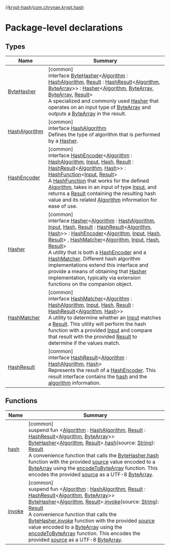 //[krypt-hash](../../index.md)/[com.chrynan.krypt.hash](index.md)

# Package-level declarations

## Types

| Name | Summary |
|---|---|
| [ByteHasher](-byte-hasher/index.md) | [common]<br>interface [ByteHasher](-byte-hasher/index.md)&lt;[Algorithm](-byte-hasher/index.md) : [HashAlgorithm](-hash-algorithm/index.md), [Result](-byte-hasher/index.md) : [HashResult](-hash-result/index.md)&lt;[Algorithm](-byte-hasher/index.md), [ByteArray](https://kotlinlang.org/api/latest/jvm/stdlib/kotlin/-byte-array/index.html)&gt;&gt; : [Hasher](-hasher/index.md)&lt;[Algorithm](-byte-hasher/index.md), [ByteArray](https://kotlinlang.org/api/latest/jvm/stdlib/kotlin/-byte-array/index.html), [ByteArray](https://kotlinlang.org/api/latest/jvm/stdlib/kotlin/-byte-array/index.html), [Result](-byte-hasher/index.md)&gt; <br>A specialized and commonly used [Hasher](-hasher/index.md) that operates on an input type of [ByteArray](https://kotlinlang.org/api/latest/jvm/stdlib/kotlin/-byte-array/index.html) and outputs a [ByteArray](https://kotlinlang.org/api/latest/jvm/stdlib/kotlin/-byte-array/index.html) in the result. |
| [HashAlgorithm](-hash-algorithm/index.md) | [common]<br>interface [HashAlgorithm](-hash-algorithm/index.md)<br>Defines the type of algorithm that is performed by a [Hasher](-hasher/index.md). |
| [HashEncoder](-hash-encoder/index.md) | [common]<br>interface [HashEncoder](-hash-encoder/index.md)&lt;[Algorithm](-hash-encoder/index.md) : [HashAlgorithm](-hash-algorithm/index.md), [Input](-hash-encoder/index.md), [Hash](-hash-encoder/index.md), [Result](-hash-encoder/index.md) : [HashResult](-hash-result/index.md)&lt;[Algorithm](-hash-encoder/index.md), [Hash](-hash-encoder/index.md)&gt;&gt; : [HashFunction](../../../krypt-core/krypt-core/com.chrynan.krypt.core/-hash-function/index.md)&lt;[Input](-hash-encoder/index.md), [Result](-hash-encoder/index.md)&gt; <br>A [HashFunction](../../../krypt-core/krypt-core/com.chrynan.krypt.core/-hash-function/index.md) that works for the defined [Algorithm](-hash-encoder/index.md), takes in an input of type [Input](-hash-encoder/index.md), and returns a [Result](-hash-encoder/index.md) containing the resulting hash value and its related [Algorithm](-hash-encoder/index.md) information for ease of use. |
| [Hasher](-hasher/index.md) | [common]<br>interface [Hasher](-hasher/index.md)&lt;[Algorithm](-hasher/index.md) : [HashAlgorithm](-hash-algorithm/index.md), [Input](-hasher/index.md), [Hash](-hasher/index.md), [Result](-hasher/index.md) : [HashResult](-hash-result/index.md)&lt;[Algorithm](-hasher/index.md), [Hash](-hasher/index.md)&gt;&gt; : [HashEncoder](-hash-encoder/index.md)&lt;[Algorithm](-hasher/index.md), [Input](-hasher/index.md), [Hash](-hasher/index.md), [Result](-hasher/index.md)&gt; , [HashMatcher](-hash-matcher/index.md)&lt;[Algorithm](-hasher/index.md), [Input](-hasher/index.md), [Hash](-hasher/index.md), [Result](-hasher/index.md)&gt; <br>A utility that is both a [HashEncoder](-hash-encoder/index.md) and a [HashMatcher](-hash-matcher/index.md). Different hash algorithm implementations extend this interface and provide a means of obtaining that [Hasher](-hasher/index.md) implementation, typically via extension functions on the companion object. |
| [HashMatcher](-hash-matcher/index.md) | [common]<br>interface [HashMatcher](-hash-matcher/index.md)&lt;[Algorithm](-hash-matcher/index.md) : [HashAlgorithm](-hash-algorithm/index.md), [Input](-hash-matcher/index.md), [Hash](-hash-matcher/index.md), [Result](-hash-matcher/index.md) : [HashResult](-hash-result/index.md)&lt;[Algorithm](-hash-matcher/index.md), [Hash](-hash-matcher/index.md)&gt;&gt;<br>A utility to determine whether an [Input](-hash-matcher/index.md) matches a [Result](-hash-matcher/index.md). This utility will perform the hash function with a provided [Input](-hash-matcher/index.md) and compare that result with the provided [Result](-hash-matcher/index.md) to determine if the values match. |
| [HashResult](-hash-result/index.md) | [common]<br>interface [HashResult](-hash-result/index.md)&lt;[Algorithm](-hash-result/index.md) : [HashAlgorithm](-hash-algorithm/index.md), [Hash](-hash-result/index.md)&gt;<br>Represents the result of a [HashEncoder](-hash-encoder/index.md). This result interface contains the [hash](-hash-result/hash.md) and the [algorithm](-hash-result/algorithm.md) information. |

## Functions

| Name | Summary |
|---|---|
| [hash](hash.md) | [common]<br>suspend fun &lt;[Algorithm](hash.md) : [HashAlgorithm](-hash-algorithm/index.md), [Result](hash.md) : [HashResult](-hash-result/index.md)&lt;[Algorithm](hash.md), [ByteArray](https://kotlinlang.org/api/latest/jvm/stdlib/kotlin/-byte-array/index.html)&gt;&gt; [ByteHasher](-byte-hasher/index.md)&lt;[Algorithm](hash.md), [Result](hash.md)&gt;.[hash](hash.md)(source: [String](https://kotlinlang.org/api/latest/jvm/stdlib/kotlin/-string/index.html)): [Result](hash.md)<br>A convenience function that calls the [ByteHasher.hash](../../../krypt-core/com.chrynan.krypt.core/index.md) function with the provided [source](https://kotlinlang.org/api/latest/jvm/stdlib/kotlin/-string/index.html) value encoded to a [ByteArray](https://kotlinlang.org/api/latest/jvm/stdlib/kotlin/-byte-array/index.html) using the [encodeToByteArray](https://kotlinlang.org/api/latest/jvm/stdlib/kotlin.text/index.html) function. This encodes the provided [source](https://kotlinlang.org/api/latest/jvm/stdlib/kotlin/-string/index.html) as a UTF-8 [ByteArray](https://kotlinlang.org/api/latest/jvm/stdlib/kotlin/-byte-array/index.html). |
| [invoke](invoke.md) | [common]<br>suspend fun &lt;[Algorithm](invoke.md) : [HashAlgorithm](-hash-algorithm/index.md), [Result](invoke.md) : [HashResult](-hash-result/index.md)&lt;[Algorithm](invoke.md), [ByteArray](https://kotlinlang.org/api/latest/jvm/stdlib/kotlin/-byte-array/index.html)&gt;&gt; [ByteHasher](-byte-hasher/index.md)&lt;[Algorithm](invoke.md), [Result](invoke.md)&gt;.[invoke](invoke.md)(source: [String](https://kotlinlang.org/api/latest/jvm/stdlib/kotlin/-string/index.html)): [Result](invoke.md)<br>A convenience function that calls the [ByteHasher.invoke](../../../krypt-hash/com.chrynan.krypt.hash/-byte-hasher/invoke.md) function with the provided [source](https://kotlinlang.org/api/latest/jvm/stdlib/kotlin/-string/index.html) value encoded to a [ByteArray](https://kotlinlang.org/api/latest/jvm/stdlib/kotlin/-byte-array/index.html) using the [encodeToByteArray](https://kotlinlang.org/api/latest/jvm/stdlib/kotlin.text/index.html) function. This encodes the provided [source](https://kotlinlang.org/api/latest/jvm/stdlib/kotlin/-string/index.html) as a UTF-8 [ByteArray](https://kotlinlang.org/api/latest/jvm/stdlib/kotlin/-byte-array/index.html). |
